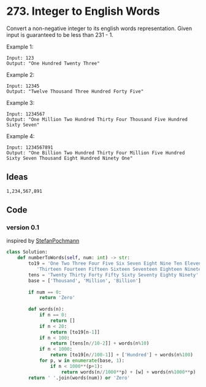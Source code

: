 # 273. Integer to English Words


Convert a non-negative integer to its english words representation. Given input is guaranteed to be less than 231 - 1.

Example 1:

```
Input: 123
Output: "One Hundred Twenty Three"
```

Example 2:

```
Input: 12345
Output: "Twelve Thousand Three Hundred Forty Five"
```

Example 3:

```
Input: 1234567
Output: "One Million Two Hundred Thirty Four Thousand Five Hundred Sixty Seven"
```

Example 4:

```
Input: 1234567891
Output: "One Billion Two Hundred Thirty Four Million Five Hundred Sixty Seven Thousand Eight Hundred Ninety One"
```

## Ideas

```
1,234,567,891
```
## Code 


### version 0.1

inspired by [StefanPochmann](https://leetcode.com/problems/integer-to-english-words/discuss/70632/Recursive-Python)

``` python
class Solution:
    def numberToWords(self, num: int) -> str:
        to19 = 'One Two Three Four Five Six Seven Eight Nine Ten Eleven Twelve ' \
           'Thirteen Fourteen Fifteen Sixteen Seventeen Eighteen Nineteen'.split()
        tens = 'Twenty Thirty Forty Fifty Sixty Seventy Eighty Ninety'.split()
        base = ['Thousand', 'Million', 'Billion']
        
        if num == 0:
            return 'Zero'
        
        def words(n):
            if n == 0:
                return []
            if n < 20:
                return [to19[n-1]]
            if n < 100: 
                return [tens[n//10-2]] + words(n%10)
            if n < 1000:
                return [to19[n//100-1]] + ['Hundred'] + words(n%100)
            for p, w in enumerate(base, 1):
                if n < 1000**(p+1):
                    return words(n//1000**p) + [w] + words(n%1000**p)
        return ' '.join(words(num)) or 'Zero'
        

``` 